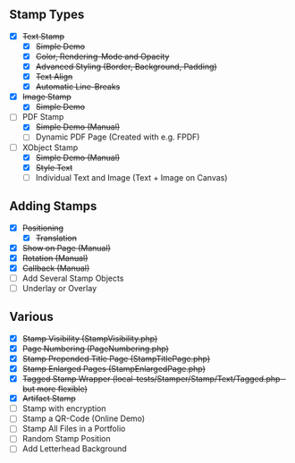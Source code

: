 ## Stamp Types
- [x] ~~Text Stamp~~
  - [x] ~~Simple Demo~~
  - [x] ~~Color, Rendering-Mode and Opacity~~
  - [x] ~~Advanced Styling (Border, Background, Padding)~~
  - [x] ~~Text Align~~
  - [x] ~~Automatic Line-Breaks~~
- [x] ~~Image Stamp~~
  - [x] ~~Simple Demo~~
- [ ] PDF Stamp
  - [x] ~~Simple Demo (Manual)~~
  - [ ] Dynamic PDF Page (Created with e.g. FPDF)
- [ ] XObject Stamp
  - [x] ~~Simple Demo (Manual)~~
  - [x] ~~Style Text~~
  - [ ] Individual Text and Image (Text + Image on Canvas)

## Adding Stamps
- [x] ~~Positioning~~
  - [x] ~~Translation~~
- [x] ~~Show on Page (Manual)~~
- [x] ~~Rotation (Manual)~~
- [x] ~~Callback (Manual)~~
- [ ] Add Several Stamp Objects
- [ ] Underlay or Overlay

## Various
- [x] ~~Stamp Visibility (StampVisibility.php)~~
- [x] ~~Page Numbering (PageNumbering.php)~~
- [x] ~~Stamp Prepended Title Page (StampTitlePage.php)~~
- [x] ~~Stamp Enlarged Pages (StampEnlargedPage.php)~~
- [x] ~~Tagged Stamp Wrapper (local-tests/Stamper/Stamp/Text/Tagged.php - but more flexible)~~
- [x] ~~Artifact Stamp~~
- [ ] Stamp with encryption
- [ ] Stamp a QR-Code (Online Demo)
- [ ] Stamp All Files in a Portfolio
- [ ] Random Stamp Position
- [ ] Add Letterhead Background